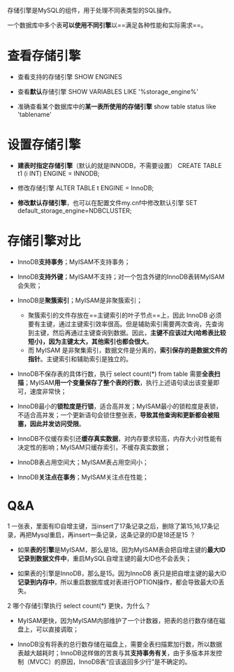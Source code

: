 存储引擎是MySQL的组件，用于处理不同表类型的SQL操作。

一个数据库中多个表**可以使用不同引擎**以==满足各种性能和实际需求==。



# 查看存储引擎

- 查看支持的存储引擎
  SHOW ENGINES

- 查看**默认**存储引擎
  SHOW VARIABLES LIKE '%storage_engine%'

- 准确查看某个数据库中的**某一表所使用的存储引擎**
  show table status like 'tablename'



# 设置存储引擎

- **建表时指定存储引擎**（默认的就是INNODB，不需要设置）
  CREATE TABLE t1 (i INT) ENGINE = INNODB;

- 修改存储引擎
  ALTER TABLE t ENGINE = InnoDB;

- **修改默认存储引擎**，也可以在配置文件my.cnf中修改默认引擎
  SET default_storage_engine=NDBCLUSTER;



# 存储引擎对比

- InnoDB**支持事务**；MyISAM不支持事务；

- InnoDB**支持外键**；MyISAM不支持；对一个包含外键的InnoDB表转MyISAM会失败；

- InnoDB是**聚簇索引**；MyISAM是非聚簇索引；
  - 聚簇索引的文件存放在==主键索引的叶子节点==上，因此 InnoDB 必须要有主键，通过主键索引效率很高。但是辅助索引需要两次查询，先查询到主键，然后再通过主键查询到数据。因此，**主键不应该过大(哈希表比较短小)，因为主键太大，其他索引也都会很大**。
  - 而 MyISAM 是非聚集索引，数据文件是分离的，**索引保存的是数据文件的指针**。主键索引和辅助索引是独立的。

- InnoDB不保存表的具体行数，执行 select count(*) from table 需要**全表扫描**；MyISAM**用一个变量保存了整个表的行数**，执行上述语句读出该变量即可，速度非常快；

- InnoDB最小的**锁粒度是行锁**，适合高并发；MyISAM最小的锁粒度是表锁，不适合高并发；一个更新语句会锁住整张表，**导致其他查询和更新都会被阻塞，因此并发访问受限**。

- InnoDB不仅缓存索引还**缓存真实数据**，对内存要求较高，内存大小对性能有决定性的影响；MyISAM只缓存索引，不缓存真实数据；

- InnoDB表占用空间大；MyISAM表占用空间小；

- InnoDB**关注点在事务**；MyISAM关注点在性能；



# Q&A

1 一张表，里面有ID自增主键，当insert了17条记录之后，删除了第15,16,17条记录，再把Mysql重启，再insert一条记录，这条记录的ID是18还是15 ？

- 如果**表的引擎**是MyISAM，那么是18。因为MyISAM表会把自增主键的**最大ID 记录到数据文件中**，重启MySQL自增主键的最大ID也不会丢失；

- 如果表的引擎是InnoDB，那么是15。因为InnoDB 表只是把自增主键的最大ID**记录到内存中**，所以重启数据库或对表进行OPTION操作，都会导致最大ID丢失。



2 哪个存储引擎执行 select count(*) 更快，为什么？

- MyISAM更快，因为MyISAM内部维护了一个计数器，把表的总行数存储在磁盘上，可以直接调取；

- InnoDB没有将表的总行数存储在磁盘上，需要全表扫描累加行数，所以数据表越大越耗时；InnoDB这样做的苦衷与其**支持事务有关**，由于多版本并发控制（MVCC）的原因，InnoDB表“应该返回多少行”是不确定的。

